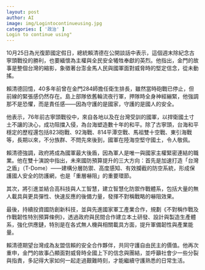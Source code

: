 ```yaml
---
layout: post
author: AI
image: img/Logintocontinueusing.jpg
categories: [ '政治' ]
Login to continue using"
---
```

10月25日為光復節國定假日，總統賴清德在公開談話中表示，這個週末除紀念古寧頭戰役的勝利，也要緬懷為主權與全民安全犧牲奉獻的英烈。他指出，金門的故事是整個台灣的縮影，象徵著台澎金馬人民與國軍面對威脅時的堅定信念，從未動搖。  

賴清德回憶，40多年前曾在金門284師擔任衛生排長，雖然當時砲戰已停止，但前線的緊張感仍然存在。島上部隊依舊輪流夜行軍，押隊時全身神經繃緊，他強調那不是恐懼，而是責任感——因為守護的是國家，守護的是國人的安全。  

他表示，76年前古寧頭戰役中，來自各地以及在台灣受訓的國軍，以捍衛國土寸土不讓的決心，成功阻擋入侵，為台海塑造數十年的和平。除了古寧頭，台海和平穩定的歷程還包括823砲戰、92海戰、814平潭空戰、馬祖雙十空戰、東引海戰等，長期以來，不分族群、不問先來後到，國軍在陸海空堅守國土，令人敬佩。  

賴清德強調，政府將成為國軍最大後盾，因為軍人是唯一與國家主權緊密連結的職業。他在雙十演說中指出，未來國防預算提升的三大方向：首先是加速打造「台灣之盾」（T-Dome）——建構分層防禦、高度感知、有效攔截的防空系統，形成保護國人安全的防護網，也是「重層嚇阻」的重要環節。  

其次，將引進並結合高科技與人工智慧，建立智慧化防禦作戰體系，包括大量的無人載具與更具彈性、快速反應的後備力量，發揮不對稱戰略的嚇阻效果。  

最後，持續投資國防創新科技，並與先進國家軍工產業合作，規劃《不對稱作戰及作戰韌性特別預算條例》，透過政府與民間合作建立本土研發、設計與製造生產體系，強化供應鏈，特別是在各式無人機與相關載具方面，提升軍備韌性與產業能量。  

賴清德期望台灣成為友盟信賴的安全合作夥伴，共同守護自由民主的價值。他再次重申，金門的故事凸顯面對威脅時全國上下的信念與團結，並呼籲社會少一些分裂與指責，多記得大家如何一起走過艱難時刻，才能繼續守護熟悉的日常生活。  